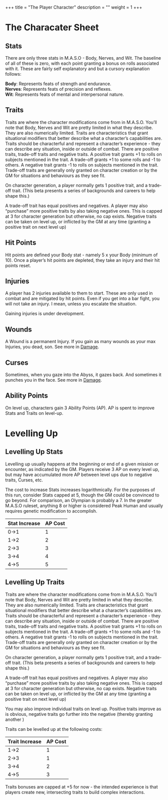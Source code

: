 +++
title = "The Player Character"
description = ""
weight = 1
+++

# The Characater Sheet
## Stats

There are only three stats in M.A.S.O - Body, Nerves, and Wit. The baseline of all of these is zero, with each point granting a bonus on rolls associated with it. These are fairly self explanatory and but a cursory explanation follows:

**Body**: Represents feats of strength and endurance.  
**Nerves**: Represents feats of precision and reflexes.  
**Wit**: Represents feats of mental and interpersonal nature.   

## Traits

Traits are where the character modifications come from in M.A.S.O. You’ll note that Body, Nerves and Wit are pretty limited in what they describe. They are also numerically limited. Traits are characteristics that grant situational modifiers that better describe what a character’s capabilities are. Traits should be characterful and represent a character’s experience - they can describe any situation, inside or outside of combat. There are positive traits, trade-off traits and negative traits. A positive trait grants +1 to rolls on subjects mentioned in the trait. A trade-off grants +1 to some rolls and -1 to others. A negative trait grants -1 to rolls on subjects mentioned in the trait. Trade-off traits are generally only granted on character creation or by the GM for situations and behaviours as they see fit.  

On character generation, a player normally gets 1 positive trait, and a trade-off trait. (This beta presents a series of backgrounds and careers to help shape this.) 

A trade-off trait has equal positives and negatives. A player may also “purchase” more positive traits by also taking negative ones. This is capped at 3 for character generation but otherwise, no cap exists. Negative traits can be taken on level up, or inflicted by the GM at any time (granting a positive trait on next level up) 

## Hit Points
Hit points are defined your Body stat - namely 5 x your Body (minimum of 10). Once a player’s hit points are depleted, they take an injury and their hit points reset.  

## Injuries

A player has 2 injuries available to them to start. These are only used in combat and are mitigated by hit points. Even if you get into a bar fight, you will not take an injury. I mean, unless you escalate the situation. 

Gaining injuries is under development.

## Wounds
A Wound is a permanent Injury. If you gain as many wounds as your max Injuries, you dead, son.  See more in [Damage](https://maso.wiki/rules/combat/damage/#curses).

## Curses

Sometimes, when you gaze into the Abyss, it gazes back. And sometimes it punches you in the face. See more in [Damage](https://maso.wiki/rules/combat/damage/#curses).

## Ability Points

On level up, characters gain 3 Ability Points (AP). AP is spent to improve Stats and Traits on level-up.  

# Levelling Up
## Levelling Up Stats
Levelling up usually happens at the beginning or end of a given mission or encounter, as indicated by the GM. Players receive 3 AP on every level up, but may have accumulated more AP between level ups due to negative traits, Curses, etc. 

The cost to increase Stats increases logarithmically. For the purposes of this run, consider Stats capped at 5, though the GM could be convinced to go beyond. For comparison, an Olympian is probably a 7. In the greater M.A.S.O ruleset, anything 8 or higher is considered Peak Human and usually requires genetic modification to accomplish. 

| Stat Increase | AP Cost    |
|---------------|------------|
| 0->1          | 1          |
| 1->2          | 2          |
| 2->3          | 3          |
| 3->4          | 4          |
| 4->5          | 5          |

## Levelling Up Traits

Traits are where the character modifications come from in M.A.S.O. You’ll note that Body, Nerves and Wit are pretty limited in what they describe. They are also numerically limited. Traits are characteristics that grant situational modifiers that better describe what a character’s capabilities are. Traits should be characterful and represent a character’s experience - they can describe any situation, inside or outside of combat. There are positive traits, trade-off traits and negative traits. A positive trait grants +1 to rolls on subjects mentioned in the trait. A trade-off grants +1 to some rolls and -1 to others. A negative trait grants -1 to rolls on subjects mentioned in the trait. Trade-off traits are generally only granted on character creation or by the GM for situations and behaviours as they see fit.  

On character generation, a player normally gets 1 positive trait, and a trade-off trait. (This beta presents a series of backgrounds and careers to help shape this.) 

A trade-off trait has equal positives and negatives. A player may also “purchase” more positive traits by also taking negative ones. This is capped at 3 for character generation but otherwise, no cap exists. Negative traits can be taken on level up, or inflicted by the GM at any time (granting a positive trait on next level up) 

You may also improve individual traits on level up. Positive traits improve as is obvious, negative traits go further into the negative (thereby granting another )

Traits can be levelled up at the following costs:

| Trait Increase | AP Cost    |
|----------------|------------|
| 1->2           | 1          |
| 2->3           | 1          |
| 3->4           | 2          |
| 4->5           | 3          |

Traits bonuses are capped at +5 for now - the intended experience is that players create new, intersecting traits to build complex interactions. 